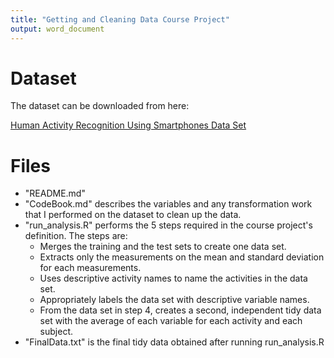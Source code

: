 ```yaml
---
title: "Getting and Cleaning Data Course Project"
output: word_document
---
```


# Dataset
The dataset can be downloaded from here:

[Human Activity Recognition Using Smartphones Data Set](https://d396qusza40orc.cloudfront.net/getdata%2Fprojectfiles%2FUCI%20HAR%20Dataset.zip)

# Files
- "README.md"
- "CodeBook.md" describes the variables and any transformation work that I performed on the dataset to clean up the data.
- "run_analysis.R" performs the 5 steps required in the course project's definition. The steps are:
  + Merges the training and the test sets to create one data set.
  + Extracts only the measurements on the mean and standard deviation for each measurements.
  + Uses descriptive activity names to name the activities in the data set.
  + Appropriately labels the data set with descriptive variable names.
  + From the data set in step 4, creates a second, independent tidy data set with the average of each variable for each activity and each subject.
- "FinalData.txt" is the final tidy data obtained after running run_analysis.R
